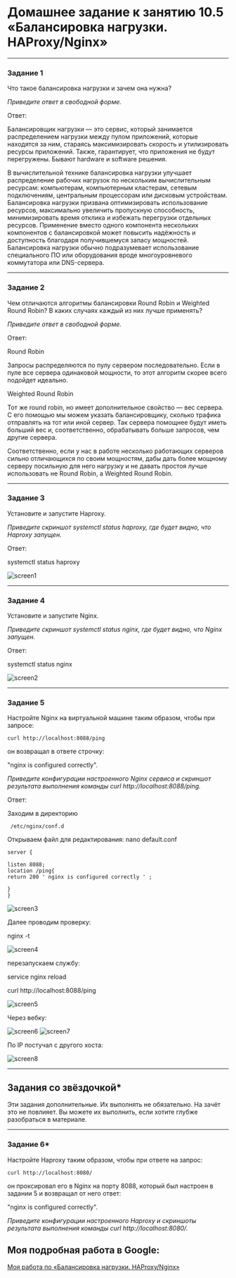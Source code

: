 # Домашнее задание к занятию 10.5 «Балансировка нагрузки. HAProxy/Nginx»

---

### Задание 1

Что такое балансировка нагрузки и зачем она нужна? 

*Приведите ответ в свободной форме.*

Ответ:

Балансировщик нагрузки — это сервис, который занимается распределением нагрузки между пулом приложений, которые находятся за ним, стараясь максимизировать скорость и утилизировать ресурсы приложений. Также, гарантирует, что приложения не будут перегружены. Бывают hardware и software решения.

В вычислительной технике балансировка нагрузки улучшает распределение рабочих нагрузок по нескольким вычислительным ресурсам: компьютерам, компьютерным кластерам, сетевым подключениям, центральным процессорам или дисковым устройствам. Балансировка нагрузки призвана оптимизировать использование ресурсов, максимально увеличить пропускную способность, минимизировать время отклика и избежать перегрузки отдельных ресурсов. Применение вместо одного компонента нескольких компонентов с балансировкой может повысить надёжность и доступность благодаря получившемуся запасу мощностей. Балансировка нагрузки обычно подразумевает использование специального ПО или оборудования вроде многоуровневого коммутатора или DNS-сервера.


---

### Задание 2

Чем отличаются алгоритмы балансировки Round Robin и Weighted Round Robin? В каких случаях каждый из них лучше применять? 

*Приведите ответ в свободной форме.*

Ответ:

Round Robin

Запросы распределяются по пулу сервером последовательно. Если в пуле все сервера
одинаковой мощности, то этот алгоритм скорее всего подойдет идеально.

Weighted Round Robin

Тот же round robin, но имеет дополнительное свойство — вес сервера. С его помощью мы можем указать балансировщику, сколько трафика отправлять на тот или иной сервер. Так сервера помощнее будут иметь больший вес и, соответственно, обрабатывать больше запросов, чем другие сервера.

Соответственно, если у нас в работе несколько работающих серверов сильно отличающихся по своим мощностям, дабы дать более мощному серверу посильную для него нагрузку и не давать простоя лучше использовать не Round Robin, а Weighted Round Robin.


---

### Задание 3

Установите и запустите Haproxy.

*Приведите скриншот systemctl status haproxy, где будет видно, что Haproxy запущен.*

Ответ:

systemctl status haproxy

![screen1](https://github.com/KorolkovDenis/)


---

### Задание 4

Установите и запустите Nginx.

*Приведите скриншот systemctl status nginx, где будет видно, что Nginx запущен.*

Ответ:

systemctl status nginx

![screen2](https://github.com/KorolkovDenis/)


---

### Задание 5

Настройте Nginx на виртуальной машине таким образом, чтобы при запросе:

`curl http://localhost:8088/ping`

он возвращал в ответе строчку: 

"nginx is configured correctly".

*Приведите конфигурации настроенного Nginx сервиса и скриншот результата выполнения команды curl http://localhost:8088/ping.*

Ответ:

Заходим в директорию

```
 /etc/nginx/conf.d
```

Открываем файл для редактирования: nano default.conf

```
server {

listen 8088;
location /ping{
return 200 ' nginx is configured correctly ' ;

}
}
```

![screen3](https://github.com/KorolkovDenis/)

Далее проводим проверку:

nginx -t

![screen4](https://github.com/KorolkovDenis/)

перезапускаем службу:

service nginx reload

curl http://localhost:8088/ping

![screen5](https://github.com/KorolkovDenis/)

Через вебку:

![screen6](https://github.com/KorolkovDenis/)
![screen7](https://github.com/KorolkovDenis/)

По IP постучал с другого хоста:

![screen8](https://github.com/KorolkovDenis/)

---

## Задания со звёздочкой*

Эти задания дополнительные. Их выполнять не обязательно. На зачёт это не повлияет. Вы можете их выполнить, если хотите глубже разобраться в материале.

---

### Задание 6*

Настройте Haproxy таким образом, чтобы при ответе на запрос:

`curl http://localhost:8080/`

он проксировал его в Nginx на порту 8088, который был настроен в задании 5 и возвращал от него ответ: 

"nginx is configured correctly". 

*Приведите конфигурации настроенного Haproxy и скриншоты результата выполнения команды curl http://localhost:8080/.*




 ## Моя подробная работа в Google:

[Моя работа по «Балансировка нагрузки. HAProxy/Nginx»](https://docs.google.com/)

